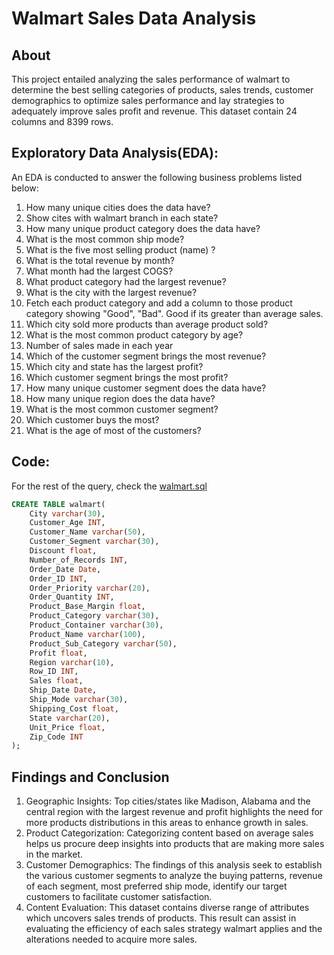 # Walmart Sales Data Analysis
## About
This project entailed analyzing the sales performance of walmart to determine the best selling categories of products, sales trends, customer demographics to optimize sales performance and lay strategies to adequately improve sales profit and revenue.
This dataset contain 24 columns and 8399 rows.

## Exploratory Data Analysis(EDA): 
An EDA is conducted to answer the following business problems listed below:

1. How many unique cities does the data have?
2. Show cites with walmart branch in each state?
3. How many unique product category does the data have?
4. What is the most common ship mode?
5. What is the five most selling product (name) ?
6. What is the total revenue by month?
7. What month had the largest COGS?
8. What product category had the largest revenue?
9. What is the city with the largest revenue?
10. Fetch each product category and add a column to those product category showing "Good", "Bad". Good if its greater than average sales.
11. Which city sold more products than average product sold?
12. What is the most common product category by age?
13. Number of sales made in each year
14. Which of the customer segment brings the most revenue?
15. Which city and state has the largest profit?
16. Which customer segment brings the most profit?
17. How many unique customer segment does the data have?
18. How many unique region does the data have?
19. What is the most common customer segment?
20. Which customer buys the most?
21. What is the age of most of the customers?

## Code:
For the rest of the query, check the [walmart.sql](https://github.com/JoyIbe/Walamart-Sales-Analysis/blob/main/walmart.sql)
```sql
CREATE TABLE walmart( 
	City varchar(30),
	Customer_Age INT,
	Customer_Name varchar(50),
	Customer_Segment varchar(30),
	Discount float,
	Number_of_Records INT,
	Order_Date Date,
	Order_ID INT,
	Order_Priority varchar(20),
	Order_Quantity INT,
	Product_Base_Margin float,
	Product_Category varchar(30),
	Product_Container varchar(30),
	Product_Name varchar(100),
	Product_Sub_Category varchar(50),
	Profit float,
	Region varchar(10),
	Row_ID INT,
	Sales float,
	Ship_Date Date,
	Ship_Mode varchar(30),
	Shipping_Cost float,
	State varchar(20),
	Unit_Price float,
	Zip_Code INT
);
```
## Findings and Conclusion
1. Geographic Insights: Top cities/states like Madison, Alabama and the central region with the largest revenue and profit highlights the need for more products distributions in this areas to enhance growth in sales.
2. Product Categorization: Categorizing content based on average sales helps us procure deep insights into products that are making more sales in the market.
3. Customer Demographics: The findings of this analysis seek to establish the various customer segments to analyze the buying patterns, revenue of each segment, most preferred ship mode, identify our target customers to facilitate customer satisfaction.
4. Content Evaluation: This dataset contains diverse range of attributes which uncovers sales trends of products. This result can assist in evaluating the efficiency of each sales strategy walmart applies and the alterations needed to acquire more sales.


